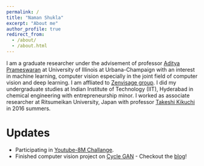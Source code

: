 ```yaml
---
permalink: /
title: "Naman Shukla"
excerpt: "About me"
author_profile: true
redirect_from: 
  - /about/
  - /about.html
---
```


I am a graduate researcher under the advisement of professor [Aditya Prameswaran](http://web.engr.illinois.edu/~adityagp/) at University of Illinois at Urbana-Champaign with an interest in machine learning, computer vision especially in the joint field of computer vision and deep learning. I am affliated to [Zenvisage group](http://zenvisage.cs.illinois.edu). I did my undergraduate studies at Indian Institute of Technology (IIT), Hyderabad in chemical engineering with entrepreneurship minor. I worked as associate researcher at Ritsumeikan University, Japan with professor [Takeshi Kikuchi](http://www.ritsumei.ac.jp/ls/news/article.html/?id=84) in 2016 summers.  

# Updates

- Participating in [Youtube-8M Challange](https://www.kaggle.com/c/youtube8m-2018).
- Finished computer vision project on [Cycle GAN](https://arxiv.org/abs/1703.10593) - Checkout the [blog](https://cyclegans.github.io)!

